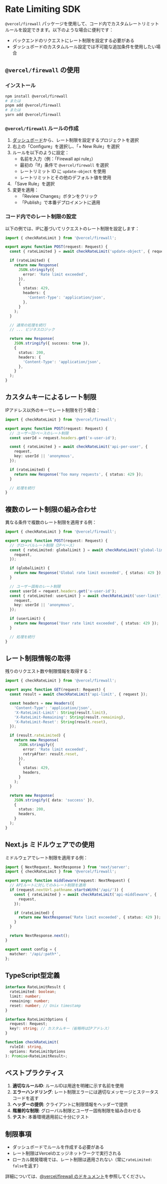 # Rate Limiting SDK

`@vercel/firewall` パッケージを使用して、コード内でカスタムレートリミットルールを設定できます。以下のような場合に便利です：

- バックエンドのリクエストにレート制限を設定する必要がある
- ダッシュボードのカスタムルール設定では不可能な追加条件を使用したい場合

## `@vercel/firewall` の使用

### インストール

```bash
npm install @vercel/firewall
# または
pnpm add @vercel/firewall
# または
yarn add @vercel/firewall
```

### `@vercel/firewall` ルールの作成

1. [ダッシュボード](https://vercel.com/dashboard/)から、レート制限を設定するプロジェクトを選択
2. 右上の「Configure」を選択し、「+ New Rule」を選択
3. ルールを以下のように設定：
   - 名前を入力（例：「Firewall api rule」）
   - 最初の「If」条件で `@vercel/firewall` を選択
   - レートリミット ID に `update-object` を使用
   - レートリミットとその他のデフォルト値を使用
4. 「Save Rule」を選択
5. 変更を適用：
   - 「Review Changes」ボタンをクリック
   - 「Publish」で本番デプロイメントに適用

### コード内でのレート制限の設定

以下の例では、IPに基づいてリクエストのレート制限を設定します：

```typescript
import { checkRateLimit } from '@vercel/firewall';

export async function POST(request: Request) {
  const { rateLimited } = await checkRateLimit('update-object', { request });

  if (rateLimited) {
    return new Response(
      JSON.stringify({
        error: 'Rate limit exceeded',
      }),
      {
        status: 429,
        headers: {
          'Content-Type': 'application/json',
        },
      }
    );
  }

  // 通常の処理を続行
  // ... ビジネスロジック

  return new Response(
    JSON.stringify({ success: true }),
    {
      status: 200,
      headers: {
        'Content-Type': 'application/json',
      },
    }
  );
}
```

## カスタムキーによるレート制限

IPアドレス以外のキーでレート制限を行う場合：

```typescript
import { checkRateLimit } from '@vercel/firewall';

export async function POST(request: Request) {
  // ユーザーIDベースのレート制限
  const userId = request.headers.get('x-user-id');

  const { rateLimited } = await checkRateLimit('api-per-user', {
    request,
    key: userId || 'anonymous',
  });

  if (rateLimited) {
    return new Response('Too many requests', { status: 429 });
  }

  // 処理を続行
}
```

## 複数のレート制限の組み合わせ

異なる条件で複数のレート制限を適用する例：

```typescript
import { checkRateLimit } from '@vercel/firewall';

export async function POST(request: Request) {
  // グローバルレート制限（IPベース）
  const { rateLimited: globalLimit } = await checkRateLimit('global-limit', {
    request,
  });

  if (globalLimit) {
    return new Response('Global rate limit exceeded', { status: 429 });
  }

  // ユーザー固有のレート制限
  const userId = request.headers.get('x-user-id');
  const { rateLimited: userLimit } = await checkRateLimit('user-limit', {
    request,
    key: userId || 'anonymous',
  });

  if (userLimit) {
    return new Response('User rate limit exceeded', { status: 429 });
  }

  // 処理を続行
}
```

## レート制限情報の取得

残りのリクエスト数や制限情報を取得する：

```typescript
import { checkRateLimit } from '@vercel/firewall';

export async function GET(request: Request) {
  const result = await checkRateLimit('api-limit', { request });

  const headers = new Headers({
    'Content-Type': 'application/json',
    'X-RateLimit-Limit': String(result.limit),
    'X-RateLimit-Remaining': String(result.remaining),
    'X-RateLimit-Reset': String(result.reset),
  });

  if (result.rateLimited) {
    return new Response(
      JSON.stringify({
        error: 'Rate limit exceeded',
        retryAfter: result.reset,
      }),
      {
        status: 429,
        headers,
      }
    );
  }

  return new Response(
    JSON.stringify({ data: 'success' }),
    {
      status: 200,
      headers,
    }
  );
}
```

## Next.js ミドルウェアでの使用

ミドルウェアでレート制限を適用する例：

```typescript
import { NextRequest, NextResponse } from 'next/server';
import { checkRateLimit } from '@vercel/firewall';

export async function middleware(request: NextRequest) {
  // APIルートに対してのみレート制限を適用
  if (request.nextUrl.pathname.startsWith('/api/')) {
    const { rateLimited } = await checkRateLimit('api-middleware', {
      request,
    });

    if (rateLimited) {
      return new NextResponse('Rate limit exceeded', { status: 429 });
    }
  }

  return NextResponse.next();
}

export const config = {
  matcher: '/api/:path*',
};
```

## TypeScript型定義

```typescript
interface RateLimitResult {
  rateLimited: boolean;
  limit: number;
  remaining: number;
  reset: number; // Unix timestamp
}

interface RateLimitOptions {
  request: Request;
  key?: string; // カスタムキー（省略時はIPアドレス）
}

function checkRateLimit(
  ruleId: string,
  options: RateLimitOptions
): Promise<RateLimitResult>;
```

## ベストプラクティス

1. **適切なルールID**: ルールIDは用途を明確に示す名前を使用
2. **エラーハンドリング**: レート制限エラーには適切なメッセージとステータスコードを返す
3. **ヘッダーの提供**: クライアントに制限情報をヘッダーで提供
4. **階層的な制限**: グローバル制限とユーザー固有制限を組み合わせる
5. **テスト**: 本番環境適用前に十分にテスト

## 制限事項

- ダッシュボードでルールを作成する必要がある
- レート制限はVercelのエッジネットワークで実行される
- ローカル開発環境では、レート制限は適用されない（常に`rateLimited: false`を返す）

詳細については、[@vercel/firewall のドキュメント](https://vercel.com/docs/security/vercel-waf)を参照してください。
